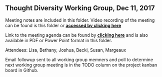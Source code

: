 ## Thought Diversity Working Group, Dec 11, 2017

Meeting notes are included in this folder. Video recording of the meeting can be found is this folder or [__accessed by clicking here__](https://youtu.be/BzMTgepUUDI)  

Link to the meeting agenda can be found by [__clicking here__](https://docs.google.com/presentation/d/1e_hvFAT5GjifyUaDhfaM3W4c7RfmApixt2BTKMafh_4/edit?usp=sharing) and is also available in PDF or Power Point format in this folder.

Attendees:  Lisa, Bethany, Joshua, Becki, Susan, Margeaux  

Email followup sent to all working group memners and poll to determine next working group meeting is in the TODO column on the project kanban board in Github.
